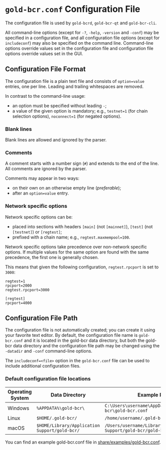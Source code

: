 # `gold-bcr.conf` Configuration File

The configuration file is used by `gold-bcrd`, `gold-bcr-qt` and `gold-bcr-cli`.

All command-line options (except for `-?`, `-help`, `-version` and `-conf`) may be specified in a configuration file, and all configuration file options (except for `includeconf`) may also be specified on the command line. Command-line options override values set in the configuration file and configuration file options override values set in the GUI.

## Configuration File Format

The configuration file is a plain text file and consists of `option=value` entries, one per line. Leading and trailing whitespaces are removed.

In contrast to the command-line usage:
- an option must be specified without leading `-`;
- a value of the given option is mandatory; e.g., `testnet=1` (for chain selection options), `noconnect=1` (for negated options).

### Blank lines

Blank lines are allowed and ignored by the parser.

### Comments

A comment starts with a number sign (`#`) and extends to the end of the line. All comments are ignored by the parser.

Comments may appear in two ways:
- on their own on an otherwise empty line (_preferable_);
- after an `option=value` entry.

### Network specific options

Network specific options can be:
- placed into sections with headers `[main]` (not `[mainnet]`), `[test]` (not `[testnet]`) or `[regtest]`;
- prefixed with a chain name; e.g., `regtest.maxmempool=100`.

Network specific options take precedence over non-network specific options.
If multiple values for the same option are found with the same precedence, the
first one is generally chosen.

This means that given the following configuration, `regtest.rpcport` is set to `3000`:

```
regtest=1
rpcport=2000
regtest.rpcport=3000

[regtest]
rpcport=4000
```

## Configuration File Path

The configuration file is not automatically created; you can create it using your favorite text editor. By default, the configuration file name is `gold-bcr.conf` and it is located in the gold-bcr data directory, but both the gold-bcr data directory and the configuration file path may be changed using the `-datadir` and `-conf` command-line options.

The `includeconf=<file>` option in the `gold-bcr.conf` file can be used to include additional configuration files.

### Default configuration file locations

Operating System | Data Directory | Example Path
-- | -- | --
Windows | `%APPDATA%\gold-bcr\` | `C:\Users\username\AppData\Roaming\gold-bcr\gold-bcr.conf`
Linux | `$HOME/.gold-bcr/` | `/home/username/.gold-bcr/gold-bcr.conf`
macOS | `$HOME/Library/Application Support/gold-bcr/` | `/Users/username/Library/Application Support/gold-bcr/gold-bcr.conf`

You can find an example gold-bcr.conf file in [share/examples/gold-bcr.conf](../share/examples/gold-bcr.conf).
